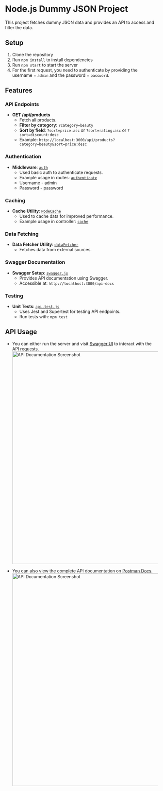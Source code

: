 # Node.js Dummy JSON Project

This project fetches dummy JSON data and provides an API to access and filter the data.

## Setup

1. Clone the repository
2. Run `npm install` to install dependencies
3. Run `npm start` to start the server
4. For the first request, you need to authenticate by providing the username = `admin` and the password = `password`.

## Features

### API Endpoints

- **GET /api/products**
  - Fetch all products.
  - **Filter by category**: `?category=beauty`
  - **Sort by field**: `?sort=price:asc` or `?sort=rating:asc` or `?sort=discount:desc`
  - Example: `http://localhost:3000/api/products?category=beauty&sort=price:desc`

### Authentication

- **Middleware**: [`auth`](src/middleware/auth.js)
  - Used basic auth to authenticate requests.
  - Example usage in routes: [`authenticate`](src/routes/api.js)
  - Username - admin
  - Password - password

### Caching

- **Cache Utility**: [`NodeCache`](src/utils/cache.js)
  - Used to cache data for improved performance.
  - Example usage in controller: [`cache`](src/controllers/dataController.js)

### Data Fetching

- **Data Fetcher Utility**: [`dataFetcher`](src/utils/dataFetcher.js)
  - Fetches data from external sources.

### Swagger Documentation

- **Swagger Setup**: [`swagger.js`](src/swagger.js)
  - Provides API documentation using Swagger.
  - Accessible at: `http://localhost:3000/api-docs`

### Testing

- **Unit Tests**: [`api.test.js`](src/tests/api.test.js)
  - Uses Jest and Supertest for testing API endpoints.
  - Run tests with: `npm test`

## API Usage

- You can either run the server and visit [Swagger UI](http://localhost:3000/api-docs) to interact with the API requests.
  <img src="./assets/Screenshot%202024-08-01%20at%201.08.32 AM.jpg" alt="API Documentation Screenshot" width="700">




- You can also view the complete API documentation on [Postman Docs](https://documenter.getpostman.com/view/13304285/2sA3kd9cgP).  
  <img src="./assets/Screenshot%202024-08-01%20at%201.15.06 AM.jpg" alt="API Documentation Screenshot" width="700">
